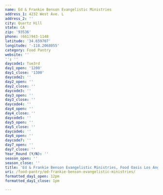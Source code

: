 ```yaml
---
name: Ed & Frankie Benson Evangelistic Ministries
address_1: 4232 West Ave. L
address_2: ''
city: Quartz Hill
state: CA
zip: '93536'
phone: (661)943-1148
latitude: '34.659707'
longitude: '-118.2068055'
category: Food Pantry
website: ''
'': ''
daycode1: Tue3rd
day1_open: '1200'
day1_close: '1300'
daycode2: ''
day2_open: ''
day2_close: ''
daycode3: ''
day3_open: ''
day3_close: ''
daycode4: ''
day4_open: ''
day4_close: ''
daycode5: ''
day5_open: ''
day5_close: ''
daycode6: ''
day6_open: ''
daycode7: ''
day7_open: ''
day7_close: ''
Year_Round (Y/N): ''
season_open: ''
season_close: ''
title: 'Ed & Frankie Benson Evangelistic Ministries, Food Oasis Los Angeles'
uri: /food-pantry/ed-frankie-benson-evangelistic-ministries/
formatted_day1_open: 12pm
formatted_day1_close: 1pm

---
```

